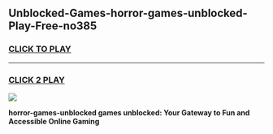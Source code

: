 
## Unblocked-Games-horror-games-unblocked-Play-Free-no385
<h3>
<a href="https://premium76.site?title=horror-games-unblocked&ref=20M">CLICK TO PLAY</a></h3>
<hr>

<h3>
<a href="https://premium76.site?title=horror-games-unblocked&ref=20M">CLICK 2 PLAY</a>
  
</h3>

<a href="https://premium76.site?title=horror-games-unblocked&ref=19M"><img src="https://clearcache.store/games.png"></a>


**horror-games-unblocked games unblocked: Your Gateway to Fun and Accessible Online Gaming**
